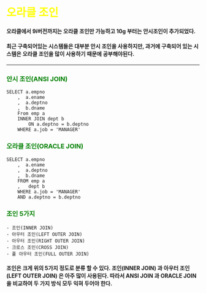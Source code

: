 <h1><span style="color:yellow">오라클 조인</span></h1>

#### 오라클에서 9i버전까지는 오라클 조인만 가능하고 10g 부터는 안시조인이 추가되었다.
#### 최근 구축되어있는 시스템들은 대부분 안시 조인을 사용하지만, 과거에 구축되어 있는 시스템은 오라클 조인을 많이 사용하기 때문에 공부해야된다.

----
<h3><span style="color:green">안시 조인(ANSI JOIN)</span></h3>

```
SELECT a.empno
    ,  a.ename
    ,  a.deptno
    ,  b.dname
    From emp a
    INNER JOIN dept b
        ON a.deptno = b.deptno
    WHERE a.job = 'MANAGER'
```

<h3><span style="color:green">오라클 조인(ORACLE JOIN)</span></h3>

```
SELECT a.empno
    ,  a.ename
    ,  a.deptno
    ,  b.dname
    FROM emp a
    ,   dept b
    WHERE a.job = 'MANAGER'
    AND a.deptno = b.deptno
```
<h3><span style="color:green">조인 5가지</span></h3>

```
- 조인(INNER JOIN)
- 아우터 조인(LEFT OUTER JOIN)
- 아우터 조인(RIGHT OUTER JOIN)
- 크로스 조인(CROSS JOIN)
- 풀 아우터 조인(FULL OUTER JOIN)
```

 #### 조인은 크게 위의 5가지 정도로 분류 할 수 있다. 조인(INNER JOIN) 과 아우터 조인(LEFT OUTER JOIN) 은 아주 많이 사용된다. 따라서 ANSI JOIN 과 ORACLE JOIN을 비교하여 두 가지 방식 모두 익혀 두어야 한다.
